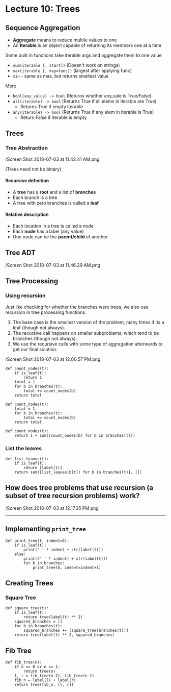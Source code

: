 # Lecture 10: Trees

## Sequence Aggregation

- **Aggregate** means to reduce multile values to one
- An **Iterable** is an object capable of returning its members one at a time

Some built in functions take iterable args and aggregate them to one value

- `sum(iterable [, start])` (Doesn't work on strings)
- `max(iterable [, key=func])` (largest after applying func)
- `min` - same as max, but returns smallest value

More

- `bool(any_value) -> bool` (Returns whether any_vale is True/False)
- `all(iterable) -> bool` (Returns True if all elems in iterable are True)
    - Returns True if empty iterable
- `any(iterable) -> bool` (Returns True if any elem in iterable is True)
    - Return False if iterable is empty

## Trees

### Tree Abstraction

/Screen Shot 2018-07-03 at 11.42.41 AM.png

(Trees need not be binary)

#### Recursive definition

- A **tree** has a **root** and a list of **branches**
- Each branch is a tree
- A tree with zero branches is called a **leaf**

#### Relative description

- Each location in a tree is called a node
- Each **node** has a label (any value)
- One node can be the **parent/child** of another

## Tree ADT

/Screen Shot 2018-07-03 at 11.46.29 AM.png

## Tree Processing

### Using recursion

Just like checking for whether the branches were trees, we also use recursion in tree processing functions.

1. The base case is the smallest version of the problem, many times if its a leaf (though not always).
2. The recursive call happens on smaller subproblems, which tend to be branches (though not always).
3. We use the recursive calls with some type of aggregation afterwards to get our final solution.

/Screen Shot 2018-07-03 at 12.00.57 PM.png

```python3
def count_nodes(t):  
    if is_leaf(t):
        return 1
    total = 1
    for b in branches(t):
        total += count_nodes(b)
    return total

def count_nodes(t):
    total = 1
    for b in branches(t):
        total += count_nodes(b)
    return total

def count_nodes(t):
    return 1 + sum([count_nodes(b) for b in branches(t)])
```

### List the leaves

```python3
def list_leaves(t):
    if is_leaf(t):
        return [label(t)]
    return sum([list_leaves(b[t]) for b in branches(t)], [])
```

## How does tree problems that use recursion (a subset of tree recursion problems) work?

/Screen Shot 2018-07-03 at 12.17.35 PM.png

---

## Implementing `print_tree`

```python3
def print_tree(t, indent=0):
    if is_leaf(t):
        print(' ' * indent + str(label(t)))
    else:
        print((' ' * indent) + str(label(t)))
        for b in branches:
            print_tree(b, indent=indent+1)
```

## Creating Trees

### Square Tree

```python3
def square_tree(t):
    if is_leaf(t):
        return tree(label(t) ** 2)
    squared_branches = []
    for b in branches(t):
        squared_branches += [square_tree(branches(t))]
    return tree(label(t) ** 2, squared_branches)
```

## Fib Tree

```python3
def fib_tree(n):
    if n == 0 or n == 1:
        return tree(n)
    l, r = fib_tree(n-2), fib_tree(n-1)
    fib_n = label(l) + label(r)
    return tree(fib_n, [l, r])
```